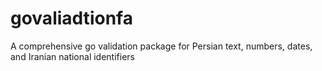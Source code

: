 # govaliadtionfa
A comprehensive go validation package for Persian text, numbers, dates, and Iranian national identifiers
